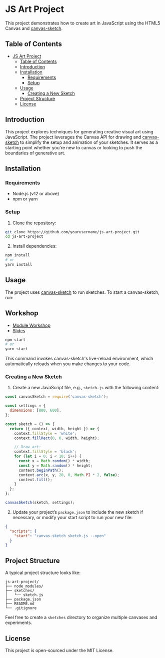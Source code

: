 # JS Art Project

This project demonstrates how to create art in JavaScript using the HTML5 Canvas and [canvas-sketch](https://github.com/mattdesl/canvas-sketch).

## Table of Contents

- [JS Art Project](#js-art-project)
  - [Table of Contents](#table-of-contents)
  - [Introduction](#introduction)
  - [Installation](#installation)
    - [Requirements](#requirements)
    - [Setup](#setup)
  - [Usage](#usage)
    - [Creating a New Sketch](#creating-a-new-sketch)
  - [Project Structure](#project-structure)
  - [License](#license)

## Introduction

This project explores techniques for generating creative visual art using JavaScript. The project leverages the Canvas API for drawing and [canvas-sketch](https://github.com/mattdesl/canvas-sketch) to simplify the setup and animation of your sketches. It serves as a starting point whether you're new to canvas or looking to push the boundaries of generative art.

## Installation

### Requirements

- Node.js (v12 or above)
- npm or yarn

### Setup

1. Clone the repository:

```bash
git clone https://github.com/yourusername/js-art-project.git
cd js-art-project
```

2. Install dependencies:

```bash
npm install
# or
yarn install
```

## Usage

The project uses [canvas-sketch](https://github.com/mattdesl/canvas-sketch) to run sketches. To start a canvas-sketch, run:

## Workshop

- [Module Workshop](https://docs.google.com/document/d/1lGlk5kvkbLol7Z47pavC_KEXpVZ7Fmw4B6J7Xg21PrY/edit?usp=sharing)
- [Slides](https://www.canva.com/design/DAG0B9-LZZQ/7kjDm2VjJ2C540DggcC_ug/edit?utm_content=DAG0B9-LZZQ&utm_campaign=designshare&utm_medium=link2&utm_source=sharebutton)

```bash
npm start
# or
yarn start
```

This command invokes canvas-sketch's live-reload environment, which automatically reloads when you make changes to your code.

### Creating a New Sketch

1. Create a new JavaScript file, e.g., `sketch.js` with the following content:

```js
const canvasSketch = require('canvas-sketch');

const settings = {
  dimensions: [800, 600],
};

const sketch = () => {
  return ({ context, width, height }) => {
    context.fillStyle = 'white';
    context.fillRect(0, 0, width, height);

    // Draw art:
    context.fillStyle = 'black';
    for (let i = 0; i < 10; i++) {
      const x = Math.random() * width;
      const y = Math.random() * height;
      context.beginPath();
      context.arc(x, y, 20, 0, Math.PI * 2, false);
      context.fill();
    }
  };
};

canvasSketch(sketch, settings);
```

2. Update your project’s `package.json` to include the new sketch if necessary, or modify your start script to run your new file:

```json
{
  "scripts": {
    "start": "canvas-sketch sketch.js --open"
  }
}
```

## Project Structure

A typical project structure looks like:

```
js-art-project/
├── node_modules/
├── sketches/
│   └── sketch.js
├── package.json
├── README.md
└── .gitignore
```

Feel free to create a `sketches` directory to organize multiple canvases and experiments.

## License

This project is open-sourced under the MIT License.
